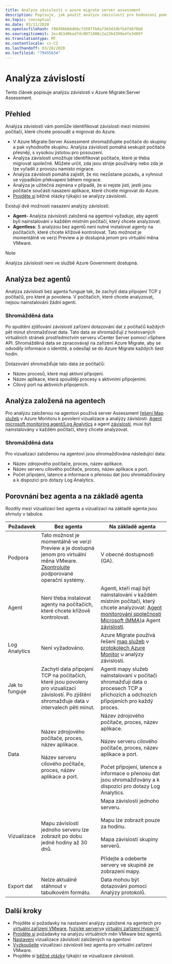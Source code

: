 ```yaml
---
title: Analýza závislostí v azure migrate server assessment
description: Popisuje, jak použít analýzu závislostí pro hodnocení pomocí Azure Migrate Server Assessment.
ms.topic: conceptual
ms.date: 03/11/2020
ms.openlocfilehash: f96496b66d6bcfd397fb0a7303d3dbfb4fd6f6b6
ms.sourcegitcommit: 2ec4b3d0bad7dc0071400c2a2264399e4fe34897
ms.translationtype: MT
ms.contentlocale: cs-CZ
ms.lasthandoff: 03/28/2020
ms.locfileid: "79455634"
---
```

# <a name="dependency-analysis"></a>Analýza závislostí

Tento článek popisuje analýzu závislostí v Azure Migrate:Server Assessment.

## <a name="overview"></a>Přehled

Analýza závislostí vám pomůže identifikovat závislosti mezi místními počítači, které chcete posoudit a migrovat do Azure. 

- V Azure Migrate:Server Assessment shromažďujete počítače do skupiny a pak vyhodnoťte skupinu. Analýza závislostí pomáhá seskupit počítače přesněji, s vysokou jistotou pro posouzení.
- Analýza závislostí umožňuje identifikovat počítače, které je třeba migrovat společně. Můžete určit, zda jsou stroje používány nebo zda je lze vyřadit z provozu namísto migrace.
- Analýza závislostí pomáhá zajistit, že nic nezůstane pozadu, a vyhnout se výpadkům překvapení během migrace.
- Analýza je užitečná zejména v případě, že si nejste jistí, jestli jsou počítače součástí nasazení aplikace, které chcete migrovat do Azure.
- [Projděte si](common-questions-discovery-assessment.md#what-is-dependency-visualization) běžné otázky týkající se analýzy závislostí.

Existují dvě možnosti nasazení analýzy závislostí.

- **Agent-** Analýza závislostí založená na agentovi vyžaduje, aby agenti byli nainstalováni v každém místním počítači, který chcete analyzovat.
- **Agentless**: S analýzou bez agentů není nutné instalovat agenty na počítačích, které chcete křížově kontrolovat. Tato možnost je momentálně ve verzi Preview a je dostupná jenom pro virtuální měna VMware.

> [!NOTE]
> Analýza závislostí není ve službě Azure Government dostupná.

## <a name="agentless-analysis"></a>Analýza bez agentů

Analýza závislostí bez agenta funguje tak, že zachytí data připojení TCP z počítačů, pro které je povolena. V počítačích, které chcete analyzovat, nejsou nainstalováni žádní agenti.

### <a name="collected-data"></a>Shromážděná data

Po spuštění zjišťování závislostí zařízení dotazování dat z počítačů každých pět minut shromažďovat data. Tato data se shromažďují z hostovaných virtuálních stránek prostřednictvím serveru vCenter Server pomocí vSphere API. Shromážděná data se zpracovávají na zařízení Azure Migrate, aby se odvodily informace o identitě, a odesílají se do Azure Migrate každých šest hodin.

Dotazování shromažďuje tato data ze počítačů: 
- Název procesů, které mají aktivní připojení.
- Název aplikace, která spouštějí procesy s aktivními připojeními.
- Cílový port na aktivních připojeních.

## <a name="agent-based-analysis"></a>Analýza založená na agentech

Pro analýzu založenou na agentovi používá server Assessment [řešení Map služeb](../azure-monitor/insights/service-map.md) v Azure Monitoru k povolení vizualizace a analýzy závislostí. [Agent microsoft monitoring agent/Log Analytics](../azure-monitor/platform/agents-overview.md#log-analytics-agent) a agent [závislostí](../azure-monitor/platform/agents-overview.md#dependency-agent), musí být nainstalovány v každém počítači, který chcete analyzovat.

### <a name="collected-data"></a>Shromážděná data

Pro vizualizaci založenou na agentovi jsou shromažďována následující data:

- Název zdrojového počítače, proces, název aplikace.
- Název serveru cílového počítače, proces, název aplikace a port.
- Počet připojení, latence a informace o přenosu dat jsou shromažďovány a k dispozici pro dotazy Log Analytics. 


## <a name="compare-agentless-and-agent-based"></a>Porovnání bez agenta a na základě agenta

Rozdíly mezi vizualizací bez agenta a vizualizací na základě agenta jsou shrnuty v tabulce.

**Požadavek** | **Bez agenta** | **Na základě agenta**
--- | --- | ---
Podpora | Tato možnost je momentálně ve verzi Preview a je dostupná jenom pro virtuální měna VMware. [Zkontrolujte](migrate-support-matrix-vmware.md#agentless-dependency-analysis-requirements) podporované operační systémy. | V obecné dostupnosti (GA).
Agent | Není třeba instalovat agenty na počítačích, které chcete křížově kontrolovat. | Agenti, kteří mají být nainstalováni v každém místním počítači, který chcete analyzovat: [Agent monitorování společnosti Microsoft (MMA)](https://docs.microsoft.com/azure/log-analytics/log-analytics-agent-windows)a Agent [závislostí](https://docs.microsoft.com/azure/azure-monitor/platform/agents-overview#dependency-agent). 
Log Analytics | Není vyžadováno. | Azure Migrate používá řešení [map služeb](https://docs.microsoft.com/azure/operations-management-suite/operations-management-suite-service-map) v [protokolech Azure Monitor](https://docs.microsoft.com/azure/log-analytics/log-analytics-overview) u analýzy závislostí. 
Jak to funguje | Zachytí data připojení TCP na počítačích, které jsou povoleny pro vizualizaci závislostí. Po zjištění shromažďuje data v intervalech pěti minut. | Agenti mapy služeb nainstalovaní v počítači shromažďují data o procesech TCP a příchozích a odchozích připojeních pro každý proces.
Data | Název zdrojového počítače, proces, název aplikace.<br/><br/> Název serveru cílového počítače, proces, název aplikace a port. | Název zdrojového počítače, proces, název aplikace.<br/><br/> Název serveru cílového počítače, proces, název aplikace a port.<br/><br/> Počet připojení, latence a informace o přenosu dat jsou shromažďovány a k dispozici pro dotazy Log Analytics. 
Vizualizace | Mapu závislostí jednoho serveru lze zobrazit po dobu jedné hodiny až 30 dnů. | Mapa závislostí jednoho serveru.<br/><br/> Mapu lze zobrazit pouze za hodinu.<br/><br/> Mapa závislostí skupiny serverů.<br/><br/> Přidejte a odeberte servery ve skupině ze zobrazení mapy.
Export dat | Nelze aktuálně stáhnout v tabulkovém formátu. | Data mohou být dotazováni pomocí Analýzy protokolů.



## <a name="next-steps"></a>Další kroky
- Projděte si požadavky na nastavení analýzy založené na agentech pro [virtuální zařízení VMware](migrate-support-matrix-vmware.md#agent-based-dependency-analysis-requirements), [fyzické servery](migrate-support-matrix-physical.md#agent-based-dependency-analysis-requirements)a [virtuální zařízení Hyper-V](migrate-support-matrix-hyper-v.md#agent-based-dependency-analysis-requirements).
- [Projděte si](migrate-support-matrix-vmware.md#agentless-dependency-analysis-requirements) požadavky na analýzu virtuálních měn VMware bez agentů.
- [Nastavení](how-to-create-group-machine-dependencies.md) vizualizace závislostí založených na agentovi
- [Vyzkoušejte](how-to-create-group-machine-dependencies-agentless.md) vizualizaci závislostí bez agenta pro virtuální zařízení VMware.
- Projděte si [běžné otázky](common-questions-discovery-assessment.md#what-is-dependency-visualization) týkající se vizualizace závislostí.


